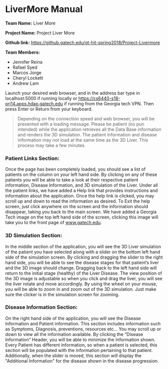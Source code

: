 # LiverMore Manual

**Team Name:** Liver More

**Project Name:** Project Liver More

**Github link:** https://github.gatech.edu/gt-hit-spring2018/Project-Livermore

**Team Members:**
- Jennifer Reina
- Rafael Syed
- Marcos Jorge
- Cheryl Lockett
- Andrew Lam

Launch your desired web browser, and in the address bar type in localhost:5000  if running locally or https://cs6440-s18-prj14.apps.hdap.gatech.edu if running from the Georgia tech VPN.  Then press Enter or Return from your keyboard.

>Depending on the connection speed and web browser, you will be presented with a loading message. Please be patient (no pun intended) while the application retrieves all the Data Base information and renders the 3D simulation. The patient information and disease information may not load at the same time as the 3D Liver. This process may take a few minutes.


### Patient Links Section:

Once the page has been completely loaded, you should see a list of patients on the column on your left hand side. By clicking on any of these patients you will be able to take a look at their respective patient information, Disease Information, and 3D simulation of the Liver. Under all the patient links, we have added a Help link that provides instructions and information about the application. Once the help link is clicked, you may scroll up and down to read the information as desired. To Exit the help screen, just click anywhere on the screen and the information should disappear, taking you back to the main screen.
We have added a Georgia Tech image on the top left hand side of the screen, clicking this image will take you to the front page of www.gatech.edu. 












### 3D Simulation Section:

In the middle section of the application, you will see the 3D Liver simulation of the patient you have selected along with a slider on the bottom left hand side of the simulation screen. By clicking and dragging the slider to the right hand side, you will be able to see the disease stages for that patient’s liver and the 3D image should change. Dragging back to the left hand side will return to the initial stage (healthy) of the Liver Disease. The view position of the 3D image is adjustable so when you click and drag the liver, you will see the liver rotate and move accordingly. By using the wheel on your mouse, you will be able to zoom in and zoom out of the 3D simulation. Just make sure the clicker is in the simulation screen for zooming.




### Disease Information Section:

On the right hand side of the application, you will see the Disease Information and Patient information. This section includes information such as Symptoms, Diagnosis, preventions, resources etc… You may scroll up or down to view all the information available. By clicking the “Disease Information” Header, you will be able to minimize the Information shown. Every Patient has different information, so when a patient is selected, this section will be populated with the information pertaining to that patient.  Additionally, when the slider is moved, this section will display the "Additional Information" for the disease shown in the disease progression.
